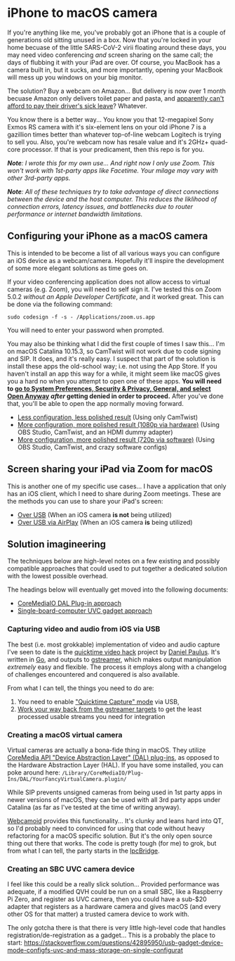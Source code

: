 # iPhone to macOS camera

If you're anything like me, you've probably got an iPhone that is a couple of generations old sitting unused in a box. Now that you're locked in your home becuase of the little SARS-CoV-2 virii floating around these days, you may need video conferencing _and_ screen sharing on the same call; the days of flubbing it with your iPad are over. Of course, you MacBook has a camera built in, but it sucks, and more importantly, opening your MacBook will mess up you windows on your big monitor.

The solution? Buy a webcam on Amazon... But delivery is now over 1 month becuase Amazon only delivers toilet paper and pasta, and [apparently can't afford to pay their driver's sick leave](https://www.snopes.com/fact-check/amazon-donations-sick-leave/)? Whatever.

You know there is a better way... You know you that 12-megapixel Sony Exmos RS camera with it's six-element lens on your old iPhone 7 is a gazillion times better than whatever top-of-line webcam Logitech is trying to sell you. Also, you're webcam now has resale value and it's 2GHz+ quad-core processor. If that is your predicament, then this repo is for you.

_**Note**: I wrote this for my own use... And right now I only use Zoom. This won't work with 1st-party apps like Facetime. Your milage may vary with other 3rd-party apps._

_**Note**: All of these techniques try to take advantage of direct connections between the device and the host computer. This reduces the liklihood of connection errors, latency issues, and bottlenecks due to router performance or internet bandwidth limitations._

## Configuring your iPhone as a macOS camera

This is intended to be become a list of all various ways you can configure an iOS device as a webcam/camera. Hopefully it'll inspire the development of some more elegant solutions as time goes on.

If your video conferencing application does not allow access to virtual cameras (e.g. Zoom), you will need to self sign it. I've tested this on Zoom 5.0.2 _without an Apple Developer Certificate_, and it worked great. This can be done via the following command:

```
sudo codesign -f -s - /Applications/zoom.us.app
```

You will need to enter your password when prompted.

You may also be thinking what I did the first couple of times I saw this... I'm on macOS Catalina 10.15.3, so CamTwist will not work due to code signing and SIP. It does, and it's really easy. I suspect that part of the solution is install these apps the old-school way; i.e. not using the App Store. If you haven't install an app this way for a while, it might seem like macOS gives you a hard no when you attempt to open one of these apps. **You will need to [go to System Preferences, Security & Privacy, General, and select Open Anyway](https://support.apple.com/en-ca/HT202491) _after_ getting denied in order to proceed.** After you've done that, you'll be able to open the app normally moving forward.

* [Less configuration, less polished result](camera/CAMTWIST.md) (Using only CamTwist)
* [More configuration, more polished result (1080p via hardware)](camera/OBS+CAMTWIST_1080P.md) (Using OBS Studio, CamTwist, and an HDMI dummy adapter)
* [More configuration, more polished result (720p via software)](camera/OBS+CAMTWIST_720P.md) (Using OBS Studio, CamTwist, and crazy software configs)

## Screen sharing your iPad via Zoom for macOS

This is another one of my specific use cases... I have a application that only has an iOS client, which I need to share during Zoom meetings. These are the methods you can use to share your iPad's screen:

* [Over USB](https://support.zoom.us/hc/en-us/articles/201379235-iOS-Screen-Sharing-with-the-Zoom-Desktop-Client) (When an iOS camera **is not** being utilized)
* [Over USB via AirPlay](screen-sharing/USB+AIRPLAY.md) (When an iOS camera **is** being utilized)

## Solution imagineering

The techniques below are high-level notes on a few existing and possibly compatible approaches that could used to put together a dedicated solution with the lowest possible overhead.

The headings below will eventually get moved into the following documents:

* [CoreMediaIO DAL Plug-in approach](camera/QVH+WEBCAMOID.md)
* [Single-board-computer UVC gadget approach](camera/QVH+SBC-UVC.md)

### Capturing video and audio from iOS via USB

The best (i.e. most grokkable) implementation of video and audio capture I've seen to date is the [quicktime video hack](https://github.com/danielpaulus/quicktime_video_hack) project by [Daniel Paulus](https://github.com/danielpaulus). It's written in [Go](https://golang.org/), and outputs to [gstreamer](https://gstreamer.freedesktop.org/documentation/plugins_doc.html?gi-language=c), which makes output manipulation _extremely_ easy and flexible. The process it employs along with a changelog of challenges encountered and conquered is also available.

From what I can tell, the things you need to do are:

1. You need to enable ["Quicktime Capture" mode](https://github.com/danielpaulus/quicktime_video_hack/blob/master/doc/technical_documentation.md#13-hidden-configuration) via USB,
2. [Work your way back from the gstreamer targets](https://github.com/danielpaulus/quicktime_video_hack/blob/master/screencapture/gstadapter/gst_adapter_macos.go) to get the least processed usable streams you need for integration

### Creating a macOS virtual camera

Virtual cameras are actually a bona-fide thing in macOS. They utilize [CoreMedia API "Device Abstraction Layer" (DAL) plug-ins](https://developer.apple.com/library/archive/samplecode/CoreMediaIO/Introduction/Intro.html), as opposed to the Hardware Abstraction Layer (HAL). If you have some installed, you can poke around here: `/Library/CoreMediaIO/Plug-Ins/DAL/YourFancyVirtualCamera.plugin/`

While SIP prevents unsigned cameras from being used in 1st party apps in newer versions of macOS, they can be used with all 3rd party apps under Catalina (as far as I've tested at the time of writing anyway).

[Webcamoid](https://github.com/webcamoid/webcamoid/) provides this functionality... It's clunky and leans hard into QT, so I'd probably need to convinced for using that code without heavy refactoring for a macOS specific solution. But it's the only open source thing out there that works. The code is pretty tough (for me) to grok, but from what I can tell, the party starts in the [IpcBridge](https://github.com/webcamoid/webcamoid/blob/4000735bd2f5678153b44d6133d1a9307964772a/libAvKys/Plugins/VirtualCamera/src/dshow/VCamIPC/src/ipcbridge.cpp).

### Creating an SBC UVC camera device

I feel like this could be a really slick solution... Provided performance was adequate, if a modified QVH could be run on a small SBC, like a Raspberry Pi Zero, and register as UVC camera, then you could have a sub-$20 adapter that registers as a hardware camera and gives macOS (and every other OS for that matter) a trusted camera device to work with.

The only gotcha there is that there is very little high-level code that handles registration/de-registration as a gadget... This is a probably the place to start: https://stackoverflow.com/questions/42895950/usb-gadget-device-mode-configfs-uvc-and-mass-storage-on-single-configurat
